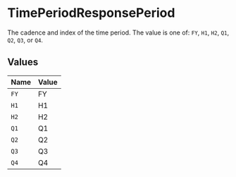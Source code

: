 # TimePeriodResponsePeriod

The cadence and index of the time period. The value is one of: `FY`, `H1`, `H2`, `Q1`, `Q2`, `Q3`, or `Q4`.


## Values

| Name  | Value |
| ----- | ----- |
| `FY`  | FY    |
| `H1`  | H1    |
| `H2`  | H2    |
| `Q1`  | Q1    |
| `Q2`  | Q2    |
| `Q3`  | Q3    |
| `Q4`  | Q4    |
